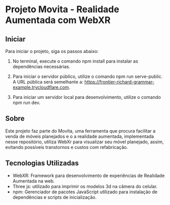 # Projeto Movita - Realidade Aumentada com WebXR
## Iniciar
Para iniciar o projeto, siga os passos abaixo:

1. No terminal, execute o comando npm install para instalar as dependências necessárias.

2. Para iniciar o servidor público, utilize o comando npm run serve-public. A URL pública será semelhante a: https://frontier-richard-grammar-example.trycloudflare.com.

3. Para iniciar um servidor local para desenvolvimento, utilize o comando npm run dev.

## Sobre
Este projeto faz parte do Movita, uma ferramenta que procura facilitar a venda de móveis planejados e o a realidade aumentada, implementada nesse repositório, utiliza WebXr para visualizar seu móvel planejado, assim, evitando possíveis transtornos e custos com refabricação.

## Tecnologias Utilizadas
- WebXR: Framework para desenvolvimento de experiências de Realidade Aumentada na web.
- Three js: utilizado para imprimir os modelos 3d na câmera do celular.
- npm: Gerenciador de pacotes JavaScript utilizado para instalação de dependências e scripts de inicialização.
